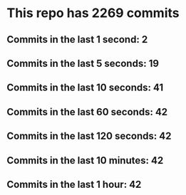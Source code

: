 # This repo has 2269 commits

## Commits in the last 1 second: 2
## Commits in the last 5 seconds: 19
## Commits in the last 10 seconds: 41
## Commits in the last 60 seconds: 42
## Commits in the last 120 seconds: 42
## Commits in the last 10 minutes: 42
## Commits in the last 1 hour: 42
